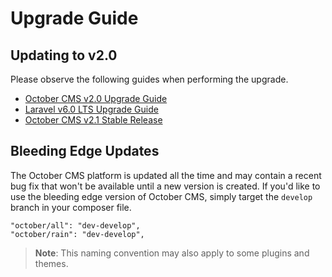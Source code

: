 # Upgrade Guide

## Updating to v2.0

Please observe the following guides when performing the upgrade.

- [October CMS v2.0 Upgrade Guide](https://octobercms.com/support/article/rn-13)
- [Laravel v6.0 LTS Upgrade Guide](https://octobercms.com/support/article/rn-11)
- [October CMS v2.1 Stable Release](https://octobercms.com/support/article/rn-27)

## Bleeding Edge Updates

The October CMS platform is updated all the time and may contain a recent bug fix that won't be available until a new version is created. If you'd like to use the bleeding edge version of October CMS, simply target the `develop` branch in your composer file.

    "october/all": "dev-develop",
    "october/rain": "dev-develop",

> **Note**: This naming convention may also apply to some plugins and themes.
